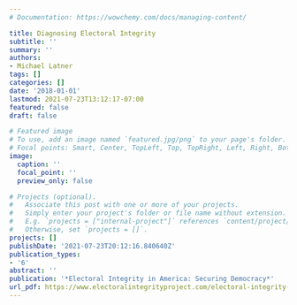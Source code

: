 ```yaml
---
# Documentation: https://wowchemy.com/docs/managing-content/

title: Diagnosing Electoral Integrity
subtitle: ''
summary: ''
authors:
- Michael Latner
tags: []
categories: []
date: '2018-01-01'
lastmod: 2021-07-23T13:12:17-07:00
featured: false
draft: false

# Featured image
# To use, add an image named `featured.jpg/png` to your page's folder.
# Focal points: Smart, Center, TopLeft, Top, TopRight, Left, Right, BottomLeft, Bottom, BottomRight.
image:
  caption: ''
  focal_point: ''
  preview_only: false

# Projects (optional).
#   Associate this post with one or more of your projects.
#   Simply enter your project's folder or file name without extension.
#   E.g. `projects = ["internal-project"]` references `content/project/deep-learning/index.md`.
#   Otherwise, set `projects = []`.
projects: []
publishDate: '2021-07-23T20:12:16.840640Z'
publication_types:
- '6'
abstract: ''
publication: '*Electoral Integrity in America: Securing Democracy*'
url_pdf: https://www.electoralintegrityproject.com/electoral-integrity-in-america
---
```

